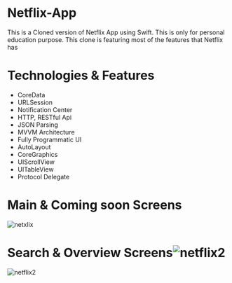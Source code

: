 # Netflix-App
This is a Cloned version of Netflix App using Swift. 
This is only for personal education purpose.
This clone is featuring most of the features that Netflix has


# Technologies & Features
- CoreData
- URLSession
- Notification Center
- HTTP, RESTful Api
- JSON Parsing
- MVVM Architecture
- Fully Programmatic UI
- AutoLayout
- CoreGraphics
- UIScrollView
- UITableView
- Protocol Delegate
# Main & Coming soon Screens
![netxlix](https://user-images.githubusercontent.com/89012665/179398920-c99ca5c9-dbd0-48d7-bee7-4424147bbe5a.jpg)
# Search & Overview Screens![netflix2](https://user-images.githubusercontent.com/89012665/179398965-7360148a-9d06-4c6d-b163-9681f7a468c4.jpg)
![netflix2](https://user-images.githubusercontent.com/89012665/179398973-f61d4e03-2273-40cd-8dcf-6cc58dd3336a.jpg)
